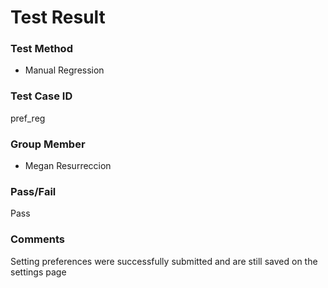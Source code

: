 # Test Result

### Test Method
- Manual Regression

### Test Case ID
pref_reg

### Group Member
- Megan Resurreccion

### Pass/Fail
Pass

### Comments
Setting preferences were successfully submitted and are still saved on the settings page
